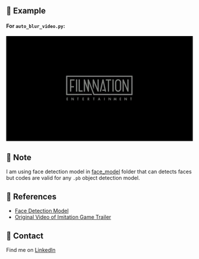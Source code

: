 

## 🤗 Example


#### For `auto_blur_video.py`:
![](BlurryFaces-master/outputs/auto_blur_video.gif)



## 📍 Note
I am using face detection model in [face_model](BlurryFaces-master/face_model) folder that can detects faces but codes are valid for any `.pb` object detection model.

## 📖 References 
* [Face Detection Model](https://github.com/yeephycho/tensorflow-face-detection)
* [Original Video of Imitation Game Trailer](https://www.youtube.com/watch?v=j2jRs4EAvWM)

## 💼 Contact
Find me on [LinkedIn](https://www.linkedin.com/in/ujjwal-kumbhakar-iit/)
